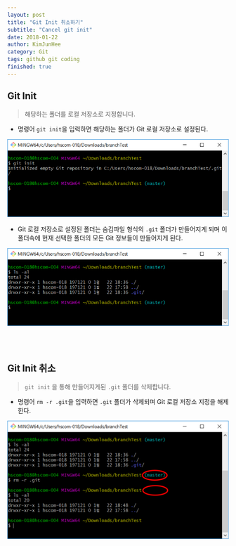 ```yaml
---
layout: post
title: "Git Init 취소하기"
subtitle: "Cancel git init"
date: 2018-01-22
author: KimJunHee
category: Git
tags: github git coding
finished: true
---
```


## Git Init

> 해당하는 폴더를 로컬 저장소로 지정합니다.

* 명령어 ```git init```을 입력하면 해당하는 폴더가 Git 로컬 저장소로 설정된다.

![Git](/img/git_init.png "git init")

* Git 로컬 저장소로 설정된 폴더는 숨김파일 형식의 ```.git``` 폴더가 만들어지게 되며 이 폴더속에 현재 선택한 폴더의 모든 Git 정보들이 만들어지게 된다.

![Git](/img/git_folder.png "git folder")


<br/><br/>
## Git Init 취소

> ```git init``` 을 통해 만들어지게된 ```.git``` 폴더를 삭제합니다.

* 명령어 ```rm -r .git```을 입력하면 ```.git``` 폴더가 삭제되며 Git 로컬 저장소 지정을 해제한다.

![Git](/img/git_cancle_init.png "cancle init")
